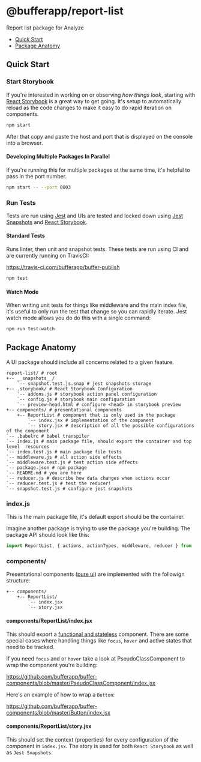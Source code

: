 # @bufferapp/report-list

Report list package for Analyze

- [Quick Start](#quick-start)
- [Package Anatomy](#component-anatomy)

## Quick Start

### Start Storybook

If you're interested in working on or observing _how things look_, starting with [React Storybook](https://storybook.js.org/) is a great way to get going. It's setup to automatically reload as the code changes to make it easy to do rapid iteration on components.


```sh
npm start
```

After that copy and paste the host and port that is displayed on the console into a browser.

#### Developing Multiple Packages In Parallel

If you're running this for multiple packages at the same time, it's helpful to pass in the port number.

```sh
npm start -- --port 8003
```

### Run Tests

Tests are run using [Jest](https://facebook.github.io/jest/) and UIs are tested and locked down using [Jest Snapshots](https://facebook.github.io/jest/docs/snapshot-testing.html) and [React Storybook](https://storybook.js.org/).

#### Standard Tests

Runs linter, then unit and snapshot tests. These tests are run using CI and are currently running on TravisCI:

https://travis-ci.com/bufferapp/buffer-publish

```bash
npm test
```

#### Watch Mode

When writing unit tests for things like middleware and the main index file, it's useful to only run the test that change so you can rapidly iterate. Jest watch mode allows you do do this with a single command:

```sh
npm run test-watch
```

## Package Anatomy

A UI package should include all concerns related to a given feature.

```
report-list/ # root
+-- __snapshots__/
    `-- snapshot.test.js.snap # jest snapshots storage
+-- .storybook/ # React Storybook Configuration
    `-- addons.js # storybook action panel configuration
    `-- config.js # storybook main configuration
    `-- preview-head.html # configure <head> in storybook preview
+-- components/ # presentational components
    +-- ReportList # component that is only used in the package
        `-- index.jsx # implementation of the component
        `-- story.jsx # description of all the possible configurations of the component
`-- .babelrc # babel transpiler
`-- index.js # main package file, should export the container and top level  resources
`-- index.test.js # main package file tests
`-- middleware.js # all action side effects
`-- middleware.test.js # test action side effects
`-- package.json # npm package
`-- README.md # you are here
`-- reducer.js # describe how data changes when actions occur
`-- reducer.test.js # test the reducer!
`-- snapshot.test.js # configure jest snapshots
```

### index.js

This is the main package file, it's default export should be the container.

Imagine another package is trying to use the package you're building. The package API should look like this:

```js
import ReportList, { actions, actionTypes, middleware, reducer } from '@bufferapp/report-list';
```

### components/

Presentational components ([pure ui](https://rauchg.com/2015/pure-ui)) are implemented with the followign structure:

```
+-- components/
    +-- ReportList/
        `-- index.jsx
        `-- story.jsx
```

#### components/ReportList/index.jsx

This should export a [functional and stateless](https://medium.com/@housecor/react-stateless-functional-components-nine-wins-you-might-have-overlooked-997b0d933dbc#.ukhlhrqlw) component. There are some special cases where handling things like `focus`, `hover` and active states that need to be tracked.

If you need `focus` and or `hover` take a look at PseudoClassComponent to wrap the component you're building:

https://github.com/bufferapp/buffer-components/blob/master/PseudoClassComponent/index.jsx

Here's an example of how to wrap a `Button`:

https://github.com/bufferapp/buffer-components/blob/master/Button/index.jsx

#### components/ReportList/story.jsx

This should set the context (properties) for every configuration of the component in `index.jsx`. The story is used for both `React Storybook` as well as `Jest Snapshots`.

